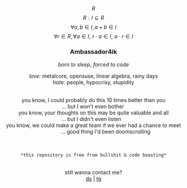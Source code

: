 $$R$$
$$R: I \subseteq R $$
$$\forall a,b \in I, a + b \in I $$
$$\forall r \in R, \forall a \in I,\,\, r \cdot a \in I,\,\, a \cdot r \in I$$

<div align="center">
<h3>Ambassador4ik</h3>

*born to sleep, forced to code*

*love:* metalcore, opensuse, linear algebra, rainy days <br>
*hate:* people, hypocrisy, stupidity <br>
<br>

<div align="center">you know, I could probably do this 10 times better than you</div>
<div align="end"> 
... but I won't even bother &nbsp;&nbsp;&nbsp;&nbsp;&nbsp;&nbsp;&nbsp;&nbsp;&nbsp;&nbsp;&nbsp;&nbsp;&nbsp;&nbsp;&nbsp;&nbsp;&nbsp;&nbsp;&nbsp;&nbsp;&nbsp;&nbsp;&nbsp;&nbsp;&nbsp;&nbsp;&nbsp;&nbsp;&nbsp;&nbsp;&nbsp;&nbsp;&nbsp;&nbsp;&nbsp;&nbsp;&nbsp;&nbsp;&nbsp;&nbsp;&nbsp;&nbsp;
</div>
<div align="center">you know, your thoughts on this may be quite valuable and all</div>
<div align="end"> 
... but I didn't even listen &nbsp;&nbsp;&nbsp;&nbsp;&nbsp;&nbsp;&nbsp;&nbsp;&nbsp;&nbsp;&nbsp;&nbsp;&nbsp;&nbsp;&nbsp;&nbsp;&nbsp;&nbsp;&nbsp;&nbsp;&nbsp;&nbsp;&nbsp;&nbsp;&nbsp;&nbsp;&nbsp;&nbsp;&nbsp;&nbsp;&nbsp;&nbsp;&nbsp;&nbsp;&nbsp;&nbsp;&nbsp;&nbsp;&nbsp;&nbsp;&nbsp;&nbsp;&nbsp;&nbsp;
</div>
<div align="center">you know, we could make a great team if we ever had a chance to meet</div>
<div align="end"> 
... good thing I'd been doomscrolling &nbsp;&nbsp;&nbsp;&nbsp;&nbsp;&nbsp;&nbsp;&nbsp;&nbsp;&nbsp;&nbsp;&nbsp;&nbsp;&nbsp;&nbsp;&nbsp;&nbsp;&nbsp;&nbsp;&nbsp;&nbsp;&nbsp;&nbsp;&nbsp; 
</div>

<br>
<br>

`*this repository is free from bullshit & code boasting*`
<br>
<br>

still wanna contact me?<br>
[ds](https://discordapp.com/users/655474013686202428) | [tg](https://ambassador4ik.t.me/) 
</div>



